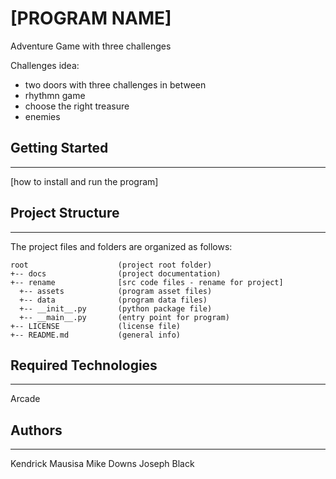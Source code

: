 # [PROGRAM NAME] 

Adventure Game with three challenges

Challenges idea:
  - two doors with three challenges in between
  - rhythmn game
  - choose the right treasure
  - enemies 

## Getting Started
---
[how to install and run the program]

## Project Structure
---
The project files and folders are organized as follows:
```
root                    (project root folder)
+-- docs                (project documentation)
+-- rename              [src code files - rename for project]
  +-- assets            (program asset files)
  +-- data              (program data files)
  +-- __init__.py       (python package file)
  +-- __main__.py       (entry point for program)
+-- LICENSE             (license file)
+-- README.md           (general info)
```

## Required Technologies
---
Arcade

## Authors
---
Kendrick Mausisa
Mike Downs
Joseph Black
